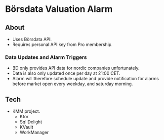 # Börsdata Valuation Alarm

## About
  * Uses Börsdata API.
  * Requires personal API key from Pro membership.

### Data Updates and Alarm Triggers
  * BD only provides API data for nordic companies unfortunately.
  * Data is also only updated once per day at 21:00 CET.
  * Alarm will therefore schedule update and provide notification for alarms before market open every weekday, and saturday morning.

## Tech
  * KMM project.
    * Ktor
    * Sql Delight
    * KVault
    * WorkManager